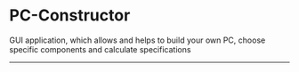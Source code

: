# PC-Constructor
GUI application, which allows and helps to build your own PC, choose specific components and calculate specifications
<hr>
